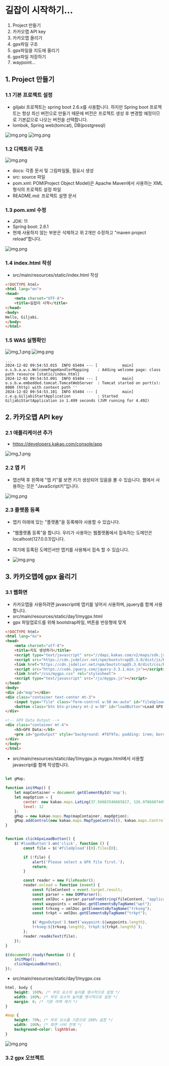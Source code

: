 
# 길잡이 시작하기...

1. Project 만들기
2. 카카오맵 API key
3. 카카오맵 올리기
4. gpx파일 구조
5. gpx파일을 지도에 올리기
6. gpx파일 저장하기
7. waypoint...


## 1. Project 만들기
### 1.1 기본 프로젝트 설정
* giljabi 프로젝트는 spring boot 2.6.x를 사용합니다. 하지만 Spring boot 프로젝트는 항상 최신 버전으로 만들기 때문에 버전은 프로젝트 생성 후 변경할 예정이므로 기본값으로 나오는 버전을 선택합니다.
* lombok, Spring web(tomcat), DB(postgresql)

![img.png](docs/images/day1/1-new-project.png)
![img.png](docs/images/day1/1-new-project-springboot.png)


### 1.2 디렉토리 구조

![img.png](docs/images/day1/1-new-project-tree.png)

* docs: 각종 문서 및 그림파일들, 필요시 생성
* src: source 파일
* pom.xml:  POM(Project Object Model)은 Apache Maven에서 사용하는 XML 형식의 프로젝트 설정 파일
* README.md: 프로젝트 설명 문서 

### 1.3 pom.xml 수정
* JDK: 11
* Spring boot: 2.6.1
* 현재 사용하지 않는 부분은 삭제하고 위 2개만 수정하고 "maven project reload"합니다.

![img.png](docs/images/day1/1-new-springboot-version.png)


### 1.4 index.html 작성
* src/main/resources/static/index.html 작성
```html
<!DOCTYPE html>
<html lang="en">
<head>
    <meta charset="UTF-8">
    <title>길잡이 시작</title>
</head>
<body>
Hello, Giljabi.
</body>
</html>
```

### 1.5 WAS 실행확인

![img_1.png](docs/images/day1/1-new-run-project.png)
![img.png](docs/images/day1/1-new-index.png)


```text
...
2024-12-02 09:54:53.015  INFO 65404 --- [           main] o.s.b.a.w.s.WelcomePageHandlerMapping    : Adding welcome page: class path resource [static/index.html]
2024-12-02 09:54:53.091  INFO 65404 --- [           main] o.s.b.w.embedded.tomcat.TomcatWebServer  : Tomcat started on port(s): 8080 (http) with context path ''
2024-12-02 09:54:53.101  INFO 65404 --- [           main] c.e.g.GiljabiStartApplication            : Started GiljabiStartApplication in 1.499 seconds (JVM running for 4.492)
```

## 2. 카카오맵 API key
### 2.1 애플리케이션 추가
* https://developers.kakao.com/console/app

![img_1.png](docs/images/day1/2-kakao-app.png)


### 2.2 앱 키 
* 앱선택 후 왼쪽에 "앱 키"를 보면 키가 생성되어 있음을 볼 수 있습니다. 웹에서 사용하는 것은 "JavaScript키"입니다.

![img.png](docs/images/day1/2-kakao-appkey.png)


### 2.3 플랫폼 등록
* 앱키 아래에 있는 "플랫폼"을 등록해야 사용할 수 있습니다.
* "웹플랫폼 등록"을 합니다. 우리가 사용하는 웹플랫폼에서 접속하는 도메인은 localhost(127.0.0.1)입니다.
* 여기에 등록된 도메인서만 앱키를 사용해서 접속 할 수 있습니다.

* ![img.png](docs/images/day1/2-kakao-platform.png)




## 3. 카카오맵에 gpx 올리기
### 3.1 웹화면
* 카카오맵을 사용하려면 javascript에 앱키를 넣어서 사용하며, jquery를 함께 사용합니다.
* src/main/resources/static/day1/mygpx.html
* gpx 파일업로드를 위해 bootstrap파일, 버튼을 반응형에 맞게
```html
<!DOCTYPE html>
<html lang="ko">
<head>
    <meta charset="utf-8">
    <title>지도 생성하기</title>
    <script type="text/javascript" src="//dapi.kakao.com/v2/maps/sdk.js?appkey=your_appkey"></script>
    <script src="https://cdn.jsdelivr.net/npm/bootstrap@5.3.0/dist/js/bootstrap.bundle.min.js"></script>
    <link href="https://cdn.jsdelivr.net/npm/bootstrap@5.3.0/dist/css/bootstrap.min.css" rel="stylesheet">
    <script src="https://code.jquery.com/jquery-3.3.1.min.js"></script>
    <link href="/css/mygpx.css" rel="stylesheet">
    <script type="text/javascript" src="/js/mygpx.js"></script>
</head>
<body>
<div id="map"></div>
<div class="container text-center mt-3">
    <input type="file" class="form-control w-50 mx-auto" id="fileUpload" accept=".gpx" />
    <button class="btn btn-primary mt-2 w-50" id="loadButton">Load GPX File</button>
</div>

<!-- GPX Data Output -->
<div class="container mt-4">
    <h5>GPX Data:</h5>
    <pre id="gpxOutput" style="background: #f8f9fa; padding: 1rem; border: 1px solid #ddd;"></pre>
</div>
</body>
</html>
```

* src/main/resources/static/day1/mygpx.js mygpx.html에서 사용할 javascript를 함께 작성합니다.
```javascript

let gMap;

function initMap() {
    let mapContainer = document.getElementById('map');
    let mapOption = {
        center: new kakao.maps.LatLng(37.56683546665817, 126.9786607449023),	//지도의 중심위치
        level: 12
    };
    gMap = new kakao.maps.Map(mapContainer, mapOption);
    gMap.addControl(new kakao.maps.MapTypeControl(), kakao.maps.ControlPosition.TOPRIGHT);
}


function clickGpxLoadButton() {
    $('#loadButton').on('click', function () {
        const file = $('#fileUpload')[0].files[0];

        if (!file) {
            alert('Please select a GPX file first.');
            return;
        }

        const reader = new FileReader();
        reader.onload = function (event) {
            const fileContent = event.target.result;
            const parser = new DOMParser();
            const xmlDoc = parser.parseFromString(fileContent, "application/xml");
            const waypoints = xmlDoc.getElementsByTagName("wpt");
            const trkseg = xmlDoc.getElementsByTagName("trkseg");
            const trkpt = xmlDoc.getElementsByTagName("trkpt");

            $('#gpxOutput').text(`waypoint:${waypoints.length}, 
            trkseg:${trkseg.length}, trkpt:${trkpt.length}`);
        };
        reader.readAsText(file);
    });
}

$(document).ready(function () {
    initMap();
    clickGpxLoadButton();
});
```

* src/main/resources/static/day1/mygpx.css
```css
html, body {
    height: 100%; /* 부모 요소의 높이를 명시적으로 설정 */
    width: 100%; /* 부모 요소의 높이를 명시적으로 설정 */
    margin: 0; /* 기본 여백 제거 */
}

#map {
    height: 70%; /* 부모 요소를 기준으로 100% 설정 */
    width: 100%; /* 화면 너비 전체 */
    background-color: lightblue;
}
```

![img.png](docs/images/day1/2-kakao-mygpx.png)

### 3.2 gpx 오브젝트